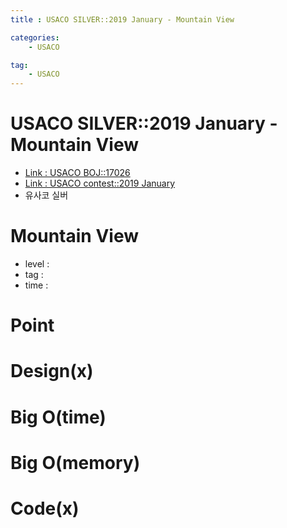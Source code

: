 ```yaml
---
title : USACO SILVER::2019 January - Mountain View

categories:
    - USACO

tag:
    - USACO
---
```

# USACO SILVER::2019 January - Mountain View
- [Link : USACO BOJ::17026](https://www.acmicpc.net/problem/17026)
- [Link : USACO contest::2019 January](http://www.usaco.org/index.php?page=jan19results)
- 유사코 실버

# Mountain View

- level :
- tag :
- time :

# Point

# Design(x)

# Big O(time)

# Big O(memory)

# Code(x)


